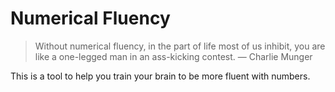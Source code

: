 Numerical Fluency
=================

> Without numerical fluency, in the part of life most of us inhibit, you are like a one-legged man in an ass-kicking contest.
> — Charlie Munger

This is a tool to help you train your brain to be more fluent with numbers.